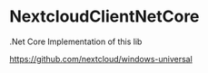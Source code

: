 # NextcloudClientNetCore


.Net Core Implementation of this lib

https://github.com/nextcloud/windows-universal
